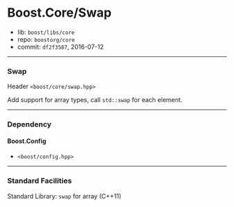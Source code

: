 # Boost.Core/Swap

* lib: `boost/libs/core`
* repo: `boostorg/core`
* commit: `df2f3587`, 2016-07-12

------
### Swap

Header `<boost/core/swap.hpp>`

Add support for array types, call `std::swap` for each element.

------
### Dependency

#### Boost.Config

* `<boost/config.hpp>`

------
### Standard Facilities

Standard Library: `swap` for array (C++11)
